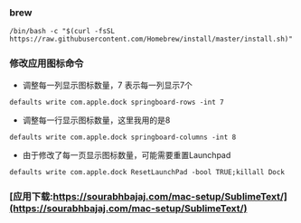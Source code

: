 ### brew
``````
/bin/bash -c "$(curl -fsSL https://raw.githubusercontent.com/Homebrew/install/master/install.sh)"
``````
### 修改应用图标命令
- 调整每一列显示图标数量，7 表示每一列显示7个
```````
defaults write com.apple.dock springboard-rows -int 7
```````
- 调整每一行显示图标数量，这里我用的是8
```````
defaults write com.apple.dock springboard-columns -int 8
```````
- 由于修改了每一页显示图标数量，可能需要重置Launchpad
```````
defaults write com.apple.dock ResetLaunchPad -bool TRUE;killall Dock
```````
### [应用下载:https://sourabhbajaj.com/mac-setup/SublimeText/](https://sourabhbajaj.com/mac-setup/SublimeText/)
